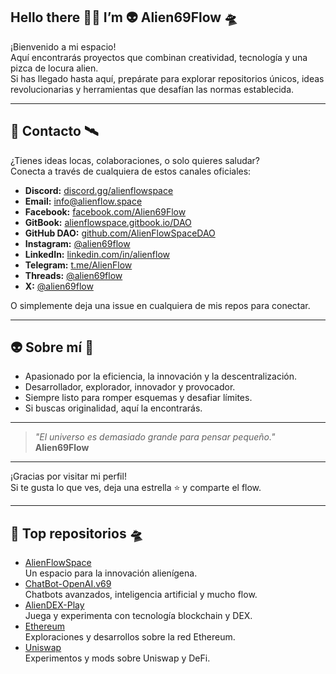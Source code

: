 ## Hello there 🖖🏻 I’m 👽 Alien69Flow 🛸

¡Bienvenido a mi espacio!  
Aquí encontrarás proyectos que combinan creatividad, tecnología y una pizca de locura alien.  
Si has llegado hasta aquí, prepárate para explorar repositorios únicos, ideas revolucionarias y herramientas que desafían las normas establecida.

---

## 📡 Contacto 🛰️

¿Tienes ideas locas, colaboraciones, o solo quieres saludar?  
Conecta a través de cualquiera de estos canales oficiales:

- **Discord:** [discord.gg/alienflowspace](https://discord.gg/alienflowspace)
- **Email:** [info@alienflow.space](mailto:info@alienflow.space)
- **Facebook:** [facebook.com/Alien69Flow](https://www.facebook.com/Alien69Flow)
- **GitBook:** [alienflowspace.gitbook.io/DAO](https://alienflowspace.gitbook.io/DAO)
- **GitHub DAO:** [github.com/AlienFlowSpaceDAO](https://github.com/AlienFlowSpaceDAO)
- **Instagram:** [@alien69flow](https://www.instagram.com/alien69flow/)
- **LinkedIn:** [linkedin.com/in/alienflow](https://linkedin.com/in/alienflow)
- **Telegram:** [t.me/AlienFlow](https://t.me/AlienFlow)
- **Threads:** [@alien69flow](https://threads.net/@alien69flow)
- **X:** [@alien69flow](https://x.com/alien69flow)

O simplemente deja una issue en cualquiera de mis repos para conectar.

---

## 👽 Sobre mí 🤖

- Apasionado por la eficiencia, la innovación y la descentralización.
- Desarrollador, explorador, innovador y provocador.
- Siempre listo para romper esquemas y desafiar límites.
- Si buscas originalidad, aquí la encontrarás.

---

> _"El universo es demasiado grande para pensar pequeño."_  
> **Alien69Flow**

---

¡Gracias por visitar mi perfil!  
Si te gusta lo que ves, deja una estrella ⭐ y comparte el flow.

---

## 🚀 Top repositorios 🛸

- [AlienFlowSpace](https://github.com/Alien69Flow/AlienFlowSpace)  
  Un espacio para la innovación alienígena.
- [ChatBot-OpenAI.v69](https://github.com/Alien69Flow/ChatBot-OpenAI.v69)  
  Chatbots avanzados, inteligencia artificial y mucho flow.
- [AlienDEX-Play](https://github.com/Alien69Flow/AlienDEX-Play)  
  Juega y experimenta con tecnología blockchain y DEX.
- [Ethereum](https://github.com/Alien69Flow/Ethereum)  
  Exploraciones y desarrollos sobre la red Ethereum.
- [Uniswap](https://github.com/Alien69Flow/Uniswap)  
  Experimentos y mods sobre Uniswap y DeFi.
<!--
**Alien69Flow/Alien69Flow** is a ✨ _special_ ✨ repository because its `README.md` (this file) appears on your GitHub profile.

Here are some ideas to get you started:

- 🔭 I’m currently working on ΔlieπFlΦw $pac€ DAO
- 🌱 I’m currently learning Web 5
- 👯 I’m looking to collaborate on ...
- 🤔 I’m looking for help with DAO (DAPP + DEX)
- 💬 Ask me about ...
- 📫 How to reach me: ...
- 😄 Pronouns: AlienFlow
- ⚡ Fun fact: ...
-->
